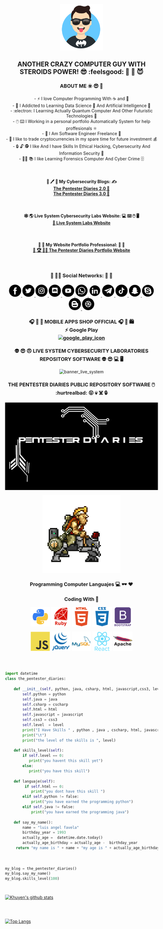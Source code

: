 <p align="center" display="">  
 <img src="https://github.com/livesystemlab/livesystemlab/blob/main/Avatar-Maker.png" width="28%" height="28%"  />  
</p>

<h2 align="center">
ANOTHER CRAZY COMPUTER GUY WITH STEROIDS POWER! 😎 :feelsgood: 💊 💪 😈 
</h2> 

<h3 align="center" display="">
ABOUT ME ☣️ 😎 🙌
</h3>

<p align="center">
  - ⚡ I love Computer Programming With ☕ and 🍞
 <br>
  - 📖 I Addicted to Learning Data Science 🤖 And Artificial Intelligence 🤩
<br>
  - :electron: I Learning Actually Quantum Computer And Other Futuristic Technologies 🥼
  <br>
  -  🖱️ ⌨️ I Working in a personal portfolio Automatically System for help proffesionals ⚛️
 <br>
  -  💼 I Am Software Engineer Freelance 🔧
 <br>
  -  🤑 I like to trade cryptocurrencies in my spare time for future investment 💰
 <br>
  -  🔒 🔓 🕵️ I like And I have Skills In Ethical Hacking,  Cybersecurity And Information Security 🔑
 
 <br>  
  - 🕵️‍♂️ 📚 I like Learning Forensics Computer And Cyber Crime 🗄️ 
 <br> 
 
</p>

<br>

<h4 align="center" display="">
 📑 🖊️ 📝 My Cybersecurity Blogs: ✍️
 <br>
 <a href="">  The Pentester Diaries 2.0 📙 </a>
 <br>
 <a href="https://www.livesystemmlabs.com/blog">  The Pentester Diaries 3.0 📘 </a>
 <br>
 </h4>

 <br>
 
 <h4 align="center" display="">
 🕸️ 🌎 Live System Cybersecurity Labs Website:   💻 ⌨️ 🖱️ 🖥️
 <br>
 <a href="https://www.livesystemlabs.com">  📄 Live System Labs Website </a>
 </h4>

<br>

<h4 align="center" display="" >
💼 💼 My Website Portfolio Professional:  💼 💼 
 <br>
 <a href="">  🏅 🏆 👨‍🎓 The Pentester Diaries Portfolio Website        </a>
</h4>

<br>

<h3 align="center" display="block">
 🤪 🙋‍♂️ Social Networks:  💾 🤪
 </br>
 </br>
 <a href="https://www.facebook.com/" target="_blank">   <img src="https://github.com/livesystemlab/livesystemlab/blob/main/facebook.png"  width="40px" height="40px" alt="facebook_icon" />   </a>
 <a href="https://www.twitter.com/" target="_blank">   <img src="https://github.com/livesystemlab/livesystemlab/blob/main/twitter.png"  width="40px" height="40px" alt="twitter_icon" />     </a>
  <a href="https://www.instagram.com/" target="_blank">   <img src="https://github.com/livesystemlab/livesystemlab/blob/main/instagram.png"  width="40px" height="40px" alt="instagram_icon" />     </a>
 <a href="https://www.discord.com/" target="_blank">   <img src="https://github.com/livesystemlab/livesystemlab/blob/main/discord.png"  width="40px" height="40px" alt="discord_icon" />     </a>
 <a href="https://www.youtube.com/" target="_blank">   <img src="https://github.com/livesystemlab/livesystemlab/blob/main/youtube.png"   width="40px" height="40px" alt="youtube_icon" />   </a>
 <a href="https://www.whatsapp.com/" target="_blank">   <img src="https://github.com/livesystemlab/livesystemlab/blob/main/whatsapp.png"  width="40px" height="40px" alt="whatsapp_icon"  />   </a>
 <a href="https://www.linkedin.com/" target="_blank">    <img src="https://github.com/livesystemlab/livesystemlab/blob/main/linkedin.png" width="40px" height="40px" alt="linkedin_icon" />   </a>
  <a href="https://www.telegram.com/" target="_blank">   <img src="https://github.com/livesystemlab/livesystemlab/blob/main/telegram.png" width="40px" height="40px" alt="telegram_icon"  />   </a>
  <a href="https://www.tiktok.com/" target="_blank">  <img src="https://github.com/livesystemlab/livesystemlab/blob/main/tiktok.png" width="40px" height="40px" alt="tiktok_icon" />   </a>
 <a href="https://" target="_blank">   <img src="https://github.com/livesystemlab/livesystemlab/blob/main/snapchat.png" width="40px" height="40px" alt=""  />   </a>  
 <a href="https://" target="_blank">   <img src="https://github.com/livesystemlab/livesystemlab/blob/main/skype.png" width="40px" height="40px" alt="" />  </a>
 <a href="https://" target="_blank">   <img src="https://github.com/livesystemlab/livesystemlab/blob/main/blogger.png" width="40px" height="40" alt="" />  </a>
 <a href="https://" target="_blank">  <img src="https://github.com/livesystemlab/livesystemlab/blob/main/dribble.png" width="40px" height="40px" alt="" />  </a>
</h3>


<h3 align="center" display="block">
    🎧 📱 🛒 MOBILE APPS SHOP OFFICIAL 🎧 📱 🛍️
    </br>
    ⚡ Google Play 
    </br>
    <a href="https://www.googleplay.com" target="_blank">   <img src="" width="" height="" alt="google_play_icon" />   </a>
    
 
 </h3>



### <p align="center"> 👽  😎 😠 LIVE SYSTEM CYBERSECURITY LABORATORIES REPOSITORY SOFTWARE  👽 😎 💻 🖥️  </p>

<p align="center">  <img src="" width=""  height="" alt="banner_live_system" />     </p>



### <p align="center"> THE PENTESTER DIARIES PUBLIC REPOSITORY  SOFTWARE 🖱️ :hurtrealbad: 😝  💀 ☠️ 🔒  </p>

<p align="center">  <img src="https://github.com/livesystemlab/livesystemlab/blob/main/HEADER_PENTESTER.png" width=""  height="" />     </p>
<p align="center">  <img src="https://github.com/livesystemlab/livesystemlab/blob/main/Metal_slug.gif" width="" height=""  />   </p>


### <p align="center">  Programming Computer Languajes  💻   🕶️   ❤️</p>
### <p align="center">  Coding With 💖  </p>


<p align="center" display="block">  
 <img src="https://github.com/livesystemlab/livesystemlab/blob/main/python_18894.png"   />  
 <img src="https://github.com/livesystemlab/livesystemlab/blob/main/ruby_plain_wordmark_logo_icon_146362.png"   />  
 <img src="https://github.com/livesystemlab/livesystemlab/blob/main/html_plain_wordmark_logo_icon_146476.png"   /> 
  <img src="https://github.com/livesystemlab/livesystemlab/blob/main/css_plain_wordmark_logo_icon_146574.png"   /> 
   <img src="https://github.com/livesystemlab/livesystemlab/blob/main/bootstrap_plain_wordmark_logo_icon_146620.png"   /> 
</p>


<p align="center" display="block">
   <img src="https://github.com/livesystemlab/livesystemlab/blob/main/javascript_original_logo_icon_146455.png"   /> 
   <img src="https://github.com/livesystemlab/livesystemlab/blob/main/jquery_plain_wordmark_logo_icon_146445.png" />
   <img src="https://github.com/livesystemlab/livesystemlab/blob/main/mysql_original_wordmark_logo_icon_146417.png"  /> 
   <img src="https://github.com/livesystemlab/livesystemlab/blob/main/react_original_wordmark_logo_icon_146375.png" />
   <img src="https://github.com/livesystemlab/livesystemlab/blob/main/apache_original_wordmark_logo_icon_146643.png"   />
</p>

</br>
</br>

  ```python
 import datetime
class the_pentester_diaries:
      
      def __init__(self, python, java, csharp, html, javascript,css3, level):
          self.python = python
          self.java = java
          self.csharp = cscharp
          self.html = html
          self.javascript = javascript
          self.css3 = css3
          self.level  = level
          print("I Have Skills " , python , java , cscharp, html, javascript, css3)
          print("\t")
          print("the level of the skills is ", level)
          
      def skills_level(self):
          if self.level == 0:
             print("you havent this skill yet")
          else:
             print("you have this skill")
          
      def languaje(self):
           if self.html == 0:
              print("you dont have this skill ")
          elif self.python != false:
              print("you have earned the programming python")
          elif self.java != false:
              print("you have earned the programming java")
          
      def say_my_name():
          name = "luis angel favela"
          birthday_year = 1993
          actually_age =  datetime.date.today()
          actually_age_birthday = actually_age -  birthday_year
       return "my name is " + name + "my age is " + actually_age_birthday
       
       
         
my_blog = the_pentester_diaries()
my_blog.say_my_name()
my_blog.skills_level(100)


```  

<br>

[![Khuyen's github stats](https://github-readme-stats.vercel.app/api?username=livesystemlab&count_private=true&show_icons=true&theme=chartreuse-dark&hide_rank=false)](https://github.com/anuraghazra/github-readme-stats)

<br>

<br>

[![Top Langs](https://github-readme-stats.vercel.app/api/top-langs/?username=livesystemlab)](https://github.com/livesystemlab/github-readme-stats)

